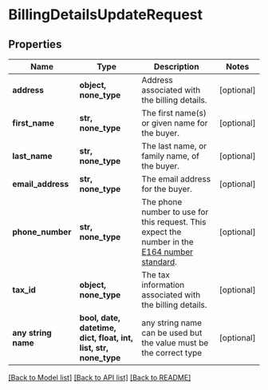 # BillingDetailsUpdateRequest


## Properties
Name | Type | Description | Notes
------------ | ------------- | ------------- | -------------
**address** | **object, none_type** | Address associated with the billing details. | [optional] 
**first_name** | **str, none_type** | The first name(s) or given name for the buyer. | [optional] 
**last_name** | **str, none_type** | The last name, or family name, of the buyer. | [optional] 
**email_address** | **str, none_type** | The email address for the buyer. | [optional] 
**phone_number** | **str, none_type** | The phone number to use for this request. This expect the number in the [E164 number standard](https://www.twilio.com/docs/glossary/what-e164). | [optional] 
**tax_id** | **object, none_type** | The tax information associated with the billing details. | [optional] 
**any string name** | **bool, date, datetime, dict, float, int, list, str, none_type** | any string name can be used but the value must be the correct type | [optional]

[[Back to Model list]](../README.md#documentation-for-models) [[Back to API list]](../README.md#documentation-for-api-endpoints) [[Back to README]](../README.md)


